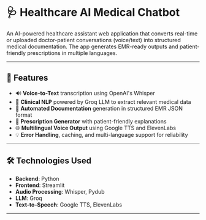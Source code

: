 # 🩺 Healthcare AI Medical Chatbot

An AI-powered healthcare assistant web application that converts real-time or uploaded doctor-patient conversations (voice/text) into structured medical documentation. The app generates EMR-ready outputs and patient-friendly prescriptions in multiple languages.

---

## 🚀 Features

- 🔊 **Voice-to-Text** transcription using OpenAI's Whisper
- 🤖 **Clinical NLP** powered by Groq LLM to extract relevant medical data
- 📝 **Automated Documentation** generation in structured EMR JSON format
- 💊 **Prescription Generator** with patient-friendly explanations
- 🌐 **Multilingual Voice Output** using Google TTS and ElevenLabs
- 💡 **Error Handling**, caching, and multi-language support for reliability

---

## 🛠 Technologies Used

- **Backend**: Python
- **Frontend**: Streamlit
- **Audio Processing**: Whisper, Pydub
- **LLM**: Groq
- **Text-to-Speech**: Google TTS, ElevenLabs

---

